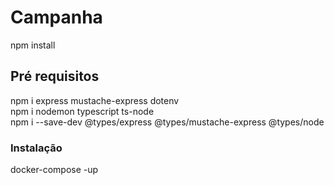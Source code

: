 # Campanha   
npm install     

## Pré requisitos
 npm i express mustache-express dotenv    
 npm i nodemon typescript ts-node     
 npm i --save-dev @types/express @types/mustache-express @types/node    


 ### Instalação
 docker-compose -up
